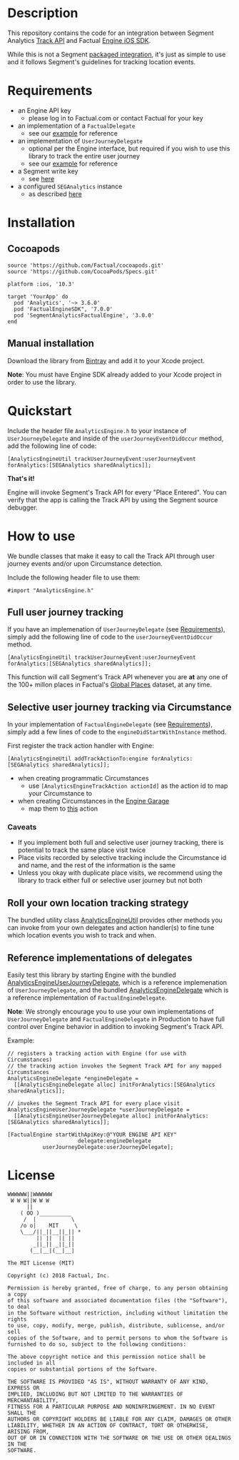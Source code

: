 # Description

This repository contains the code for an integration between Segment Analytics [Track API](https://segment.com/docs/sources/mobile/ios/#track)
and Factual [Engine iOS SDK](http://developer.factual.com/engine/ios).

While this is not a Segment [packaged integration](https://segment.com/docs/guides/partners/packaged-integration.md), it's just as simple to use
and it follows Segment's guidelines for tracking location events.

# Requirements

* an Engine API key
  * please log in to Factual.com or contact Factual for your key
* an implementation of a `FactualDelegate`
  * see our [example](http://developer.factual.com/engine/ios/#implementation) for reference
* an implementation of `UserJourneyDelegate`
  * optional per the Engine interface, but required if you wish to use this library to track the entire user journey
  * see our [example](http://developer.factual.com/engine/ios/#implementation) for reference
* a Segment write key
  * see [here](https://segment.com/docs/guides/setup/how-do-i-find-my-write-key/)
* a configured `SEGAnalytics` instance
  * as described [here](https://segment.com/docs/sources/mobile/ios/#install-the-sdk)

# Installation

## Cocoapods

```
source 'https://github.com/Factual/cocoapods.git'
source 'https://github.com/CocoaPods/Specs.git'

platform :ios, '10.3'

target 'YourApp' do
  pod 'Analytics', '~> 3.6.0'
  pod 'FactualEngineSDK", '7.0.0'
  pod 'SegmentAnalyticsFactualEngine', '3.0.0'
end
```

## Manual installation

Download the library from [Bintray](https://factual.bintray.com/files) and add it to your Xcode project.

**Note**: You must have Engine SDK already added to your Xcode project in order to use the library.

# Quickstart

Include the header file `AnalyticsEngine.h` to your instance of `UserJourneyDelegate` and inside of the `userJourneyEventDidOccur` method, add the following line of code:

```
[AnalyticsEngineUtil trackUserJourneyEvent:userJourneyEvent forAnalytics:[SEGAnalytics sharedAnalytics]];
```

**That's it!**

Engine will invoke Segment's Track API for every "Place Entered". You can verify that the app is calling the Track API by using the Segment source debugger.

# How to use

We bundle classes that make it easy to call the Track API through user journey events and/or upon Circumstance detection.

Include the following header file to use them:

```
#import "AnalyticsEngine.h"
```

## Full user journey tracking

If you have an implemenation of `UserJourneyDelegate` (see [Requirements](#requirements)), simply add the following line of code to the `userJourneyEventDidOccur` method.

```
[AnalyticsEngineUtil trackUserJourneyEvent:userJourneyEvent forAnalytics:[SEGAnalytics sharedAnalytics]];
```

This function will call Segment's Track API whenever you are **at** any one of the 100+ millon places in Factual's [Global Places](http://www.factual.com/products/global) dataset, at any time.

## Selective user journey tracking via Circumstance

In your implementation of `FactualEngineDelegate` (see [Requirements](#requirements)), simply add a few lines of code to the `engineDidStartWithInstance` method.

First register the track action handler with Engine:

```
[AnalyticsEngineUtil addTrackActionTo:engine forAnalytics:[SEGAnalytics sharedAnalytics]];
```

* when creating programmatic Circumstances
  * use `[AnalyticsEngineTrackAction actionId]` as the action id to map your Circumstance to
* when creating Circumstances in the [Engine Garage](https://engine.factual.com/garage)
  * map them to [this](library/SegmentAnalyticsFactualEngine/AnalyticsEngineTrackAction.m#L17) action

### Caveats

* If you implement both full and selective user journey tracking, there is potential to track the same place visit twice
* Place visits recorded by selective tracking include the Circumstance id and name, and the rest of the information is the same
* Unless you okay with duplicate place visits, we recommend using the library to track either full or selective user journey but not both

## Roll your own location tracking strategy

The bundled utility class [AnalyticsEngineUtil](library/SegmentAnalyticsFactualEngine/AnalyticsEngine.h)
provides other methods you can invoke from your own delegates and action handler(s) to fine tune which location events you wish to track and when.

## Reference implementations of delegates

Easily test this library by starting Engine with the bundled [AnalyticsEngineUserJourneyDelegate](library/SegmentAnalyticsFactualEngine/AnalyticsEngineUserJourneyDelegate.m),
which is a reference implemenation of `UserJourneyDelegate`, and the bundled [AnalyticsEngineDelegate](library/SegmentAnalyticsFactualEngine/AnalyticsEngineDelegate.m) which is a reference implementation of `FactualEngineDelegate`.

**Note**: We strongly encourage you to use your own implementations of `UserJourneyDelegate` and `FactualEngineDelegate` in Production to have full control over Engine behavior in addition to invoking Segment's Track API.

Example:
```
// registers a tracking action with Engine (for use with Circumstances)
// the tracking action invokes the Segment Track API for any mapped Circumstances
AnalyticsEngineDelegate *engineDelegate =
  [[AnalyticsEngineDelegate alloc] initForAnalytics:[SEGAnalytics sharedAnalytics]];

// invokes the Segment Track API for every place visit
AnalyticsEngineUserJourneyDelegate *userJourneyDelegate =
  [[AnalyticsEngineUserJourneyDelegate alloc] initForAnalytics:[SEGAnalytics sharedAnalytics]];

[FactualEngine startWithApiKey:@"YOUR ENGINE API KEY"
                      delegate:engineDelegate
           userJourneyDelegate:userJourneyDelegate];
```

# License

```
WWWWWW||WWWWWW
 W W W||W W W
      ||
    ( OO )__________
     /  |           \
    /o o|    MIT     \
    \___/||_||__||_|| *
         || ||  || ||
        _||_|| _||_||
       (__|__|(__|__|

The MIT License (MIT)

Copyright (c) 2018 Factual, Inc.

Permission is hereby granted, free of charge, to any person obtaining a copy
of this software and associated documentation files (the "Software"), to deal
in the Software without restriction, including without limitation the rights
to use, copy, modify, merge, publish, distribute, sublicense, and/or sell
copies of the Software, and to permit persons to whom the Software is
furnished to do so, subject to the following conditions:

The above copyright notice and this permission notice shall be included in all
copies or substantial portions of the Software.

THE SOFTWARE IS PROVIDED "AS IS", WITHOUT WARRANTY OF ANY KIND, EXPRESS OR
IMPLIED, INCLUDING BUT NOT LIMITED TO THE WARRANTIES OF MERCHANTABILITY,
FITNESS FOR A PARTICULAR PURPOSE AND NONINFRINGEMENT. IN NO EVENT SHALL THE
AUTHORS OR COPYRIGHT HOLDERS BE LIABLE FOR ANY CLAIM, DAMAGES OR OTHER
LIABILITY, WHETHER IN AN ACTION OF CONTRACT, TORT OR OTHERWISE, ARISING FROM,
OUT OF OR IN CONNECTION WITH THE SOFTWARE OR THE USE OR OTHER DEALINGS IN THE
SOFTWARE.
```
